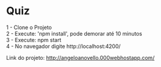 # Quiz

1 - Clone o Projeto<br/>
2 - Execute: 'npm install', pode demorar até 10 minutos<br/>
3 - Execute: npm start<br/>
4 - No navegador digite http://localhost:4200/

Link do projeto: http://angeloanovello.000webhostapp.com/